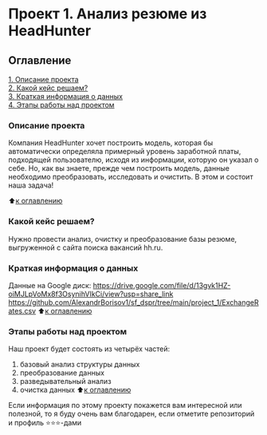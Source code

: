 # Проект 1. Анализ резюме из HeadHunter

## Оглавление  
[1. Описание проекта](https://github.com/AlexandrBorisov1/sf_dspr/tree/main/project_1/README.md#Описание-проекта)  
[2. Какой кейс решаем?](https://github.com/AlexandrBorisov1/sf_dspr/tree/main/project_1/README.md#Какой-кейс-решаем)  
[3. Краткая информация о данных](https://github.com/AlexandrBorisov1/sf_dspr/tree/main/project_1/README.md#Краткая-информация-о-данных)  
[4. Этапы работы над проектом](https://github.com/AlexandrBorisov1/sf_dspr/tree/main/project_1/README.md#Этапы-работы-над-проектом)  


### Описание проекта    
Компания HeadHunter хочет построить модель, которая бы автоматически определяла примерный уровень заработной платы, подходящей пользователю, исходя из информации, которую он указал о себе. Но, как вы знаете, прежде чем построить модель, данные необходимо преобразовать, исследовать и очистить. В этом и состоит наша задача!

:arrow_up:[к оглавлению](https://github.com/AlexandrBorisov1/sf_dspr/tree/main/project_1/README.md#Оглавление)


### Какой кейс решаем?    
Нужно провести анализ, очистку и преобразование базы резюме, выгруженной с сайта поиска вакансий hh.ru. 


### Краткая информация о данных
Данные на Google диск: https://drive.google.com/file/d/13gvk1HZ-oiMJLpVoMx8f3OsynihVIkCi/view?usp=share_link
                       https://github.com/AlexandrBorisov1/sf_dspr/tree/main/project_1/ExchangeRates.csv
:arrow_up:[к оглавлению](https://github.com/AlexandrBorisov1/sf_dspr/tree/main/project_1/README.md#Оглавление)


### Этапы работы над проектом  
Наш проект будет состоять из четырёх частей:
1. базовый анализ структуры данных
2. преобразование данных
3. разведывательный анализ
4. очистка данных
:arrow_up:[к оглавлению](https://github.com/AlexandrBorisov1/sf_dspr/tree/main/project_1/README.md#Оглавление)


Если информация по этому проекту покажется вам интересной или полезной, то я буду очень вам благодарен, если отметите репозиторий и профиль ⭐️⭐️⭐️-дами